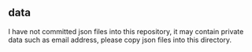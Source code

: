 
data
----

I have not committed json files into this repository, it may contain private data such as email
address, please copy json files into this directory.
